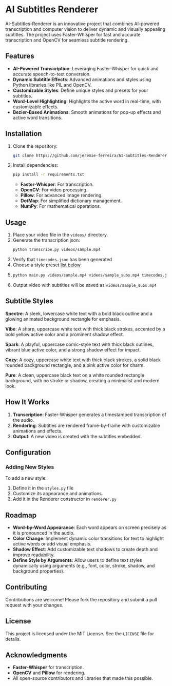 # AI Subtitles Renderer

AI-Subtitles-Renderer is an innovative project that combines AI-powered transcription and computer vision to deliver dynamic and visually appealing subtitles. The project uses Faster-Whisper for fast and accurate transcription and OpenCV for seamless subtitle rendering.

## Features

- **AI-Powered Transcription**: Leveraging Faster-Whisper for quick and accurate speech-to-text conversion.
- **Dynamic Subtitle Effects**: Advanced animations and styles using Python libraries like PIL and OpenCV.
- **Customizable Styles**: Define unique styles and presets for your subtitles.
- **Word-Level Highlighting**: Highlights the active word in real-time, with customizable effects.
- **Bezier-Based Animations**: Smooth animations for pop-up effects and active word transitions.

## Installation

1. Clone the repository:
   ```bash
   git clone https://github.com/jeremie-ferreira/AI-Subtitles-Renderer.git
   ```

2. Install dependencies:
   ```bash
   pip install -r requirements.txt
   ```
    - **Faster-Whisper**: For transcription.
    - **OpenCV**: For video processing.
    - **Pillow**: For advanced image rendering.
    - **DotMap**: For simplified dictionary management.
    - **NumPy**: For mathematical operations.

## Usage

1. Place your video file in the `videos/` directory.
2. Generate the transcription json:
   ```bash
   python transcribe.py videos/sample.mp4
   ```
3. Verify that `timecodes.json` has been generated
4. Choose a style preset [list below](#subtitle-styles)
5. 
   ```bash
   python main.py videos/sample.mp4 videos/sample_subs.mp4 timecodes.json --style=spectre
   ```
4. Output video with subtitles will be saved as `videos/sample_subs.mp4`

## Subtitle Styles

**Spectre**: A sleek, lowercase white text with a bold black outline and a glowing animated background rectangle for emphasis.

**Vibe**: A sharp, uppercase white text with thick black strokes, accented by a bold yellow active color and a prominent shadow effect.

**Spark**: A playful, uppercase comic-style text with thick black outlines, vibrant blue active color, and a strong shadow effect for impact.

**Cozy**: A cozy, uppercase white text with thick black strokes, a solid black rounded background rectangle, and a pink active color for charm.

**Pure**: A clean, uppercase black text on a white rounded rectangle background, with no stroke or shadow, creating a minimalist and modern look.

## How It Works

1. **Transcription**: Faster-Whisper generates a timestamped transcription of the audio.
2. **Rendering**: Subtitles are rendered frame-by-frame with customizable animations and effects.
3. **Output**: A new video is created with the subtitles embedded.

## Configuration

### Adding New Styles
To add a new style:

1. Define it in the `styles.py` file
2. Customize its appearance and animations.
3. Add it in the Renderer constructor in `renderer.py`

## Roadmap
- **Word-by-Word Appearance**: Each word appears on screen precisely as it is pronounced in the audio.
- **Color Change**: Implement dynamic color transitions for text to highlight active words or add visual emphasis.
- **Shadow Effect**: Add customizable text shadows to create depth and improve readability.
- **Define Style by Arguments**: Allow users to define text styles dynamically using arguments (e.g., font, color, stroke, shadow, and background properties).

## Contributing

Contributions are welcome! Please fork the repository and submit a pull request with your changes.

## License

This project is licensed under the MIT License. See the `LICENSE` file for details.

## Acknowledgments

- **Faster-Whisper** for transcription.
- **OpenCV** and **Pillow** for rendering.
- All open-source contributors and libraries that made this possible.


